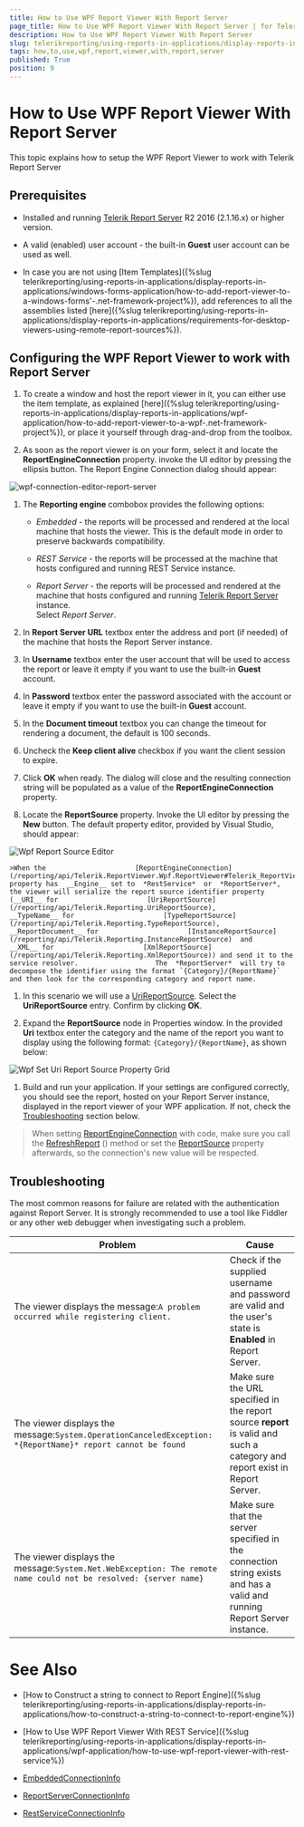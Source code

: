 ```yaml
---
title: How to Use WPF Report Viewer With Report Server
page_title: How to Use WPF Report Viewer With Report Server | for Telerik Reporting Documentation
description: How to Use WPF Report Viewer With Report Server
slug: telerikreporting/using-reports-in-applications/display-reports-in-applications/wpf-application/how-to-use-wpf-report-viewer-with-report-server
tags: how,to,use,wpf,report,viewer,with,report,server
published: True
position: 9
---
```


# How to Use WPF Report Viewer With Report Server



This topic explains how to setup the WPF Report Viewer to work with Telerik Report Server

## Prerequisites

* Installed and running                [Telerik Report Server](http://docs.telerik.com/report-server/introduction)  R2 2016 (2.1.16.x) or higher version.             

* A valid (enabled) user account - the built-in __Guest__ user account can be used as well.             

* In case you are not using [Item Templates]({%slug telerikreporting/using-reports-in-applications/display-reports-in-applications/windows-forms-application/how-to-add-report-viewer-to-a-windows-forms'-.net-framework-project%}),               add references to all the assemblies listed               [here]({%slug telerikreporting/using-reports-in-applications/display-reports-in-applications/requirements-for-desktop-viewers-using-remote-report-sources%}).             

## Configuring the WPF Report Viewer to work with Report Server

1. To create a window and host the report viewer in it, you can either use the item template, as explained                   [here]({%slug telerikreporting/using-reports-in-applications/display-reports-in-applications/wpf-application/how-to-add-report-viewer-to-a-wpf-.net-framework-project%}), or place it yourself through drag-and-drop from the toolbox.                 

1. As soon as the report viewer is on your form, select it and locate the __ReportEngineConnection__ property.                   invoke the UI editor by pressing the ellipsis button. The Report Engine Connection dialog should appear:                   

  ![wpf-connection-editor-report-server](images/wpf-connection-editor-report-server.png)

1. The __Reporting engine__ combobox provides the following options:                 
   + *Embedded*  - the reports will be processed and rendered at the local machine that hosts the viewer. This is the default mode in order to preserve backwards compatibility.                     

   + *REST Service*  - the reports will be processed at the machine that hosts configured and running REST Service instance.                     

   + *Report Server*  - the reports will be processed and rendered at the machine that hosts configured and running                        [Telerik Report Server](http://docs.telerik.com/report-server/introduction)  instance.                     
    Select *Report Server*.                 

1. In __Report Server URL__ textbox enter the address and port (if needed) of the machine that hosts the Report Server instance.                 

1. In __Username__ textbox enter the user account that will be used to access the report or leave it empty if you want to use the built-in __Guest__ account.                 

1. In __Password__ textbox enter the password associated with the account or leave it empty if you want to use the built-in __Guest__ account.                 

1. In the __Document timeout__ textbox you can change the timeout for rendering a document, the default is 100 seconds.                 

1. Uncheck the __Keep client alive__ checkbox if you want the client session to expire.                 

1. Click __OK__ when ready. The dialog will close and the resulting connection string will be populated as a value of the __ReportEngineConnection__ property.                 

1. Locate the __ReportSource__ property. Invoke the UI editor by pressing the __New__ button. The default property editor, provided by Visual Studio, should appear:                   

  ![Wpf Report Source Editor](images/WpfReportSourceEditor.png)

    >When the                      [ReportEngineConnection](/reporting/api/Telerik.ReportViewer.Wpf.ReportViewer#Telerik_ReportViewer_Wpf_ReportViewer_ReportEngineConnection)                      property has  __Engine__ set to  *RestService*  or  *ReportServer*,                     the viewer will serialize the report source identifier property                     (__URI__ for                      [UriReportSource](/reporting/api/Telerik.Reporting.UriReportSource),                      __TypeName__ for                      [TypeReportSource](/reporting/api/Telerik.Reporting.TypeReportSource),                      __ReportDocument__ for                      [InstanceReportSource](/reporting/api/Telerik.Reporting.InstanceReportSource)  and                      __XML__ for                      [XmlReportSource](/reporting/api/Telerik.Reporting.XmlReportSource)) and send it to the service resolver.                   The  *ReportServer*  will try to decompose the identifier using the format `{Category}/{ReportName}` and then look for the corresponding category and report name.                   

1. In this scenario we will use a  [UriReportSource](/reporting/api/Telerik.Reporting.UriReportSource).                   Select the __UriReportSource__ entry. Confirm by clicking __OK__.                 

1. Expand the __ReportSource__ node in Properties window. In the provided __Uri__ textbox enter the category and the name of the report you want to display using the following format: `{Category}/{ReportName}`, as shown below:                   

  ![Wpf Set Uri Report Source Property Grid](images/WpfSetUriReportSourcePropertyGrid.png)

1. Build and run your application. If your settings are configured correctly, you should see the report, hosted on your Report Server instance, displayed in the report viewer of your WPF application.                   If not, check the                   [Troubleshooting](#Troubleshooting) section below.                 

> When setting  [ReportEngineConnection](/reporting/api/Telerik.ReportViewer.Wpf.ReportViewer#Telerik_ReportViewer_Wpf_ReportViewer_ReportEngineConnection)  with code, make sure you call               the  [RefreshReport](/reporting/api/Telerik.ReportViewer.Wpf.ReportViewer#Telerik_ReportViewer_Wpf_ReportViewer_RefreshReport) () method                or set the  [ReportSource](/reporting/api/Telerik.ReportViewer.Wpf.ReportViewer#Telerik_ReportViewer_Wpf_ReportViewer_ReportSource)  property afterwards,                so the connection's new value will be respected.           

## Troubleshooting

The most common reasons for failure are related with the authentication against Report Server. It is strongly recommended to use a tool like           Fiddler or any other web debugger when investigating such a problem.         

| Problem | Cause |
| ------ | ------ |
|The viewer displays the message:`A problem occurred while registering client.`|Check if the supplied username and password are valid and the user's state is __Enabled__ in Report Server.|
|The viewer displays the message:`System.OperationCanceledException: *{ReportName}* report cannot be found`|Make sure the URL specified in the report source __report__ is valid and such a category and report exist in Report Server.|
|The viewer displays the message:`System.Net.WebException: The remote name could not be resolved: {server name}`|Make sure that the server specified in the connection string exists and has a valid and running Report Server instance.|

# See Also

 

* [How to Construct a string to connect to Report Engine]({%slug telerikreporting/using-reports-in-applications/display-reports-in-applications/how-to-construct-a-string-to-connect-to-report-engine%})

 

* [How to Use WPF Report Viewer With REST Service]({%slug telerikreporting/using-reports-in-applications/display-reports-in-applications/wpf-application/how-to-use-wpf-report-viewer-with-rest-service%}) 

* [EmbeddedConnectionInfo](/reporting/api/Telerik.ReportViewer.Common.EmbeddedConnectionInfo)  

* [ReportServerConnectionInfo](/reporting/api/Telerik.ReportViewer.Common.ReportServerConnectionInfo)  

* [RestServiceConnectionInfo](/reporting/api/Telerik.ReportViewer.Common.RestServiceConnectionInfo)


